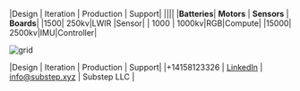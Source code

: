 |Design | Iteration | Production | Support|
||||
|**Batteries**| **Motors** | **Sensors** | **Boards**|
|1500| 250kv|LWIR |Sensor|
| 1000 | 1000kv|RGB|Compute|
|15000| 2500kv|IMU|Controller|

![grid](https://img.freepik.com/free-vector/dark-background-with-purple-squares_1053-430.jpg)

|Design | Iteration | Production | Support|
|\+14158123326 | [LinkedIn](https://linkedin.com/company/substep)  | info@substep.xyz | Substep LLC |
